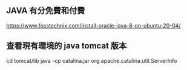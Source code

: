 ## JAVA 有分免費和付費
https://www.fosstechnix.com/install-oracle-java-8-on-ubuntu-20-04/

## 查看現有環境的 java tomcat 版本
cd tomcat/lib 
java -cp catalina.jar org.apache.catalina.util.ServerInfo


